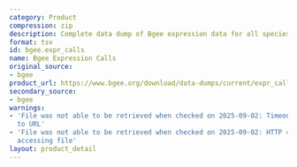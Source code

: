 ```yaml
---
category: Product
compression: zip
description: Complete data dump of Bgee expression data for all species
format: tsv
id: bgee.expr_calls
name: Bgee Expression Calls
original_source:
- bgee
product_url: https://www.bgee.org/download/data-dumps/current/expr_calls/
secondary_source:
- bgee
warnings:
- 'File was not able to be retrieved when checked on 2025-09-02: Timeout connecting
  to URL'
- 'File was not able to be retrieved when checked on 2025-09-02: HTTP 404 error when
  accessing file'
layout: product_detail
---
```


